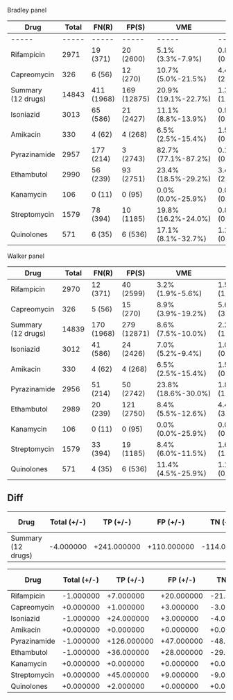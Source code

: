 Bradley panel


Drug | Total | FN(R) | FP(S) | VME | ME | sensitivity | specificity | PPV | NPV
----- | ----- | ----- | ----- | ----- | ----- | ----- | ----- | ----- | -----
----- | ----- | ----- | ----- | ----- | ----- | ----- | ----- | ----- | -----
Rifampicin | 2971 | 19 (371) | 20 (2600) | 5.1% (3.3%-7.9%) | 0.8% (0.5%-1.2%) | 94.9% (92.1%-96.7%) | 99.2% (98.8%-99.5%) | 94.6% (91.8%-96.5%) | 99.3% (98.9%-99.5%)
Capreomycin | 326 | 6 (56) | 12 (270) | 10.7% (5.0%-21.5%) | 4.4% (2.6%-7.6%) | 89.3% (78.5%-95.0%) | 95.6% (92.4%-97.4%) | 80.6% (69.2%-88.6%) | 97.7% (95.1%-99.0%)
Summary (12 drugs) | 14843 | 411 (1968) | 169 (12875) | 20.9% (19.1%-22.7%) | 1.3% (1.1%-1.5%) | 79.1% (77.3%-80.9%) | 98.7% (98.5%-98.9%) | 90.2% (88.7%-91.5%) | 96.9% (96.6%-97.2%)
Isoniazid | 3013 | 65 (586) | 21 (2427) | 11.1% (8.8%-13.9%) | 0.9% (0.6%-1.3%) | 88.9% (86.1%-91.2%) | 99.1% (98.7%-99.4%) | 96.1% (94.2%-97.5%) | 97.4% (96.7%-97.9%)
Amikacin | 330 | 4 (62) | 4 (268) | 6.5% (2.5%-15.4%) | 1.5% (0.6%-3.8%) | 93.5% (84.6%-97.5%) | 98.5% (96.2%-99.4%) | 93.5% (84.6%-97.5%) | 98.5% (96.2%-99.4%)
Pyrazinamide | 2957 | 177 (214) | 3 (2743) | 82.7% (77.1%-87.2%) | 0.1% (0.0%-0.3%) | 17.3% (12.8%-22.9%) | 99.9% (99.7%-100.0%) | 92.5% (80.1%-97.4%) | 93.9% (93.0%-94.7%)
Ethambutol | 2990 | 56 (239) | 93 (2751) | 23.4% (18.5%-29.2%) | 3.4% (2.8%-4.1%) | 76.6% (70.8%-81.5%) | 96.6% (95.9%-97.2%) | 66.3% (60.5%-71.6%) | 97.9% (97.3%-98.4%)
Kanamycin | 106 | 0 (11) | 0 (95) | 0.0% (0.0%-25.9%) | 0.0% (0.0%-3.9%) | 100.0% (74.1%-100.0%) | 100.0% (96.1%-100.0%) | 100.0% (74.1%-100.0%) | 100.0% (96.1%-100.0%)
Streptomycin | 1579 | 78 (394) | 10 (1185) | 19.8% (16.2%-24.0%) | 0.8% (0.5%-1.5%) | 80.2% (76.0%-83.8%) | 99.2% (98.5%-99.5%) | 96.9% (94.4%-98.3%) | 93.8% (92.3%-95.0%)
Quinolones | 571 | 6 (35) | 6 (536) | 17.1% (8.1%-32.7%) | 1.1% (0.5%-2.4%) | 82.9% (67.3%-91.9%) | 98.9% (97.6%-99.5%) | 82.9% (67.3%-91.9%) | 98.9% (97.6%-99.5%)

Walker panel

Drug | Total | FN(R) | FP(S) | VME | ME | sensitivity | specificity | PPV | NPV
----- | ----- | ----- | ----- | ----- | ----- | ----- | ----- | ----- | -----
Rifampicin | 2970 | 12 (371) | 40 (2599) | 3.2% (1.9%-5.6%) | 1.5% (1.1%-2.1%) | 96.8% (94.4%-98.1%) | 98.5% (97.9%-98.9%) | 90.0% (86.6%-92.6%) | 99.5% (99.2%-99.7%)
Capreomycin | 326 | 5 (56) | 15 (270) | 8.9% (3.9%-19.2%) | 5.6% (3.4%-9.0%) | 91.1% (80.8%-96.1%) | 94.4% (91.0%-96.6%) | 77.3% (65.8%-85.7%) | 98.1% (95.6%-99.2%)
Summary (12 drugs) | 14839 | 170 (1968) | 279 (12871) | 8.6% (7.5%-10.0%) | 2.2% (1.9%-2.4%) | 91.4% (90.0%-92.5%) | 97.8% (97.6%-98.1%) | 86.6% (85.0%-88.0%) | 98.7% (98.5%-98.9%)
Isoniazid | 3012 | 41 (586) | 24 (2426) | 7.0% (5.2%-9.4%) | 1.0% (0.7%-1.5%) | 93.0% (90.6%-94.8%) | 99.0% (98.5%-99.3%) | 95.8% (93.8%-97.1%) | 98.3% (97.7%-98.8%)
Amikacin | 330 | 4 (62) | 4 (268) | 6.5% (2.5%-15.4%) | 1.5% (0.6%-3.8%) | 93.5% (84.6%-97.5%) | 98.5% (96.2%-99.4%) | 93.5% (84.6%-97.5%) | 98.5% (96.2%-99.4%)
Pyrazinamide | 2956 | 51 (214) | 50 (2742) | 23.8% (18.6%-30.0%) | 1.8% (1.4%-2.4%) | 76.2% (70.0%-81.4%) | 98.2% (97.6%-98.6%) | 76.5% (70.4%-81.7%) | 98.1% (97.6%-98.6%)
Ethambutol | 2989 | 20 (239) | 121 (2750) | 8.4% (5.5%-12.6%) | 4.4% (3.7%-5.2%) | 91.6% (87.4%-94.5%) | 95.6% (94.8%-96.3%) | 64.4% (59.2%-69.3%) | 99.2% (98.8%-99.5%)
Kanamycin | 106 | 0 (11) | 0 (95) | 0.0% (0.0%-25.9%) | 0.0% (0.0%-3.9%) | 100.0% (74.1%-100.0%) | 100.0% (96.1%-100.0%) | 100.0% (74.1%-100.0%) | 100.0% (96.1%-100.0%)
Streptomycin | 1579 | 33 (394) | 19 (1185) | 8.4% (6.0%-11.5%) | 1.6% (1.0%-2.5%) | 91.6% (88.5%-94.0%) | 98.4% (97.5%-99.0%) | 95.0% (92.3%-96.8%) | 97.2% (96.2%-98.0%)
Quinolones | 571 | 4 (35) | 6 (536) | 11.4% (4.5%-25.9%) | 1.1% (0.5%-2.4%) | 88.6% (74.1%-95.5%) | 98.9% (97.6%-99.5%) | 83.8% (68.9%-92.3%) | 99.3% (98.1%-99.7%)

## Diff

Drug | Total (+/-)  | TP  (+/-)  | FP  (+/-)  | TN  (+/-)  | FN  (+/-)  | sensitivity (+/-)  | specificity (+/-)
----- | ----- | ----- | ----- | ----- | ----- | ----- | -----
Summary (12 drugs) | -4.000000 | +241.000000 | +110.000000 | -114.000000 | -241.000000 | +12.300000 | -0.900000

Drug | Total (+/-)  | TP  (+/-)  | FP  (+/-)  | TN  (+/-)  | FN  (+/-)  | sensitivity (+/-)  | specificity (+/-)
----- | ----- | ----- | ----- | ----- | ----- | ----- | -----
Rifampicin | -1.000000 | +7.000000 | +20.000000 | -21.000000 | -7.000000 | +1.900000 | -0.700000
Capreomycin | +0.000000 | +1.000000 | +3.000000 | -3.000000 | -1.000000 | +1.800000 | -1.200000
Isoniazid | -1.000000 | +24.000000 | +3.000000 | -4.000000 | -24.000000 | +4.100000 | -0.100000
Amikacin | +0.000000 | +0.000000 | +0.000000 | +0.000000 | +0.000000 | +0.000000 | +0.000000
Pyrazinamide | -1.000000 | +126.000000 | +47.000000 | -48.000000 | -126.000000 | +58.900000 | -1.700000
Ethambutol | -1.000000 | +36.000000 | +28.000000 | -29.000000 | -36.000000 | +15.000000 | -1.000000
Kanamycin | +0.000000 | +0.000000 | +0.000000 | +0.000000 | +0.000000 | +0.000000 | +0.000000
Streptomycin | +0.000000 | +45.000000 | +9.000000 | -9.000000 | -45.000000 | +11.400000 | -0.800000
Quinolones | +0.000000 | +2.000000 | +0.000000 | +0.000000 | -2.000000 | +5.700000 | +0.000000	